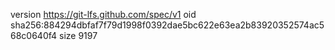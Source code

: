version https://git-lfs.github.com/spec/v1
oid sha256:884294dbfaf7f79d1998f0392dae5bc622e63ea2b83920352574ac568c0640f4
size 9197
